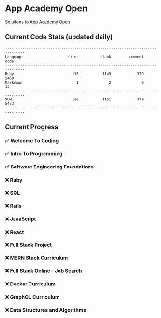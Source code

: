 # App Academy Open
Solutions to [App Academy Open](https://open.appacademy.io)

## Current Code Stats (updated daily)
```
-------------------------------------------------------------------------------
Language                     files          blank        comment           code
-------------------------------------------------------------------------------
Ruby                           115           1149            379           5460
Markdown                         1              2              0             13
-------------------------------------------------------------------------------
SUM:                           116           1151            379           5473
-------------------------------------------------------------------------------
```

## Current Progress

### ✅ Welcome To Coding
### ✅ Intro To Programming
### ✅ Software Engineering Foundations
### ❌ Ruby
### ❌ SQL
### ❌ Rails
### ❌ JavaScript
### ❌ React
### ❌ Full Stack Project
### ❌ MERN Stack Curriculum
### ❌ Full Stack Online - Job Search
### ❌ Docker Curriculum
### ❌ GraphQL Curriculum
### ❌ Data Structures and Algorithms
